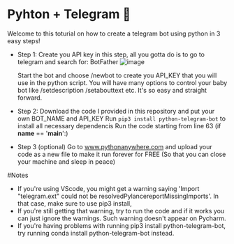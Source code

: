 # Pyhton + Telegram 💯
Welcome to this toturial on how to create a telegram bot using python in 3 easy steps! 

- Step 1: Create you API key
  in this step, all you gotta do is to go to telegram and search for: BotFather
  ![image](https://github.com/KugelblitZ-121/python-telegram-bot/assets/82136584/49e81eaf-a0ee-42d2-b235-7116fef1241f)

  Start the bot and choose /newbot to create you API_KEY that you  will use in the python script.
  You will have many options to control your baby bot like /setdescription /setabouttext etc. It's so easy and straight forward.

- Step 2: 
  Download the code I provided in this repository and put your own BOT_NAME and API_KEY
  Run ```pip3 install python-telegram-bot``` to install all necessary dependencis
  Run the code starting from line 63 (if __name__ == '__main__':)

- Step 3 (optional)
  Go to www.pythonanywhere.com and upload your code as a new file to make it run forever for FREE (So that you can close your machine and sleep in peace)

#Notes

- If you're using VScode, you might get a warning saying 'Import "telegram.ext" could not be resolvedPylancereportMissingImports'. In that case, make sure to use pip3 install,
- If you're still getting that warning, try to run the code and if it works you can just ignore the warnings. Such warning doesn't appear on Pycharm.
- If you're having problems with running pip3 install python-telegram-bot, try running conda install python-telegram-bot instead.
  

